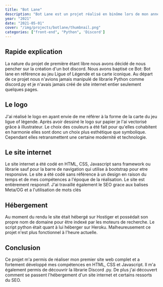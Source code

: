 ```yaml
---
title: "Bot Lane"
description: "Bot Lane est un projet réalisé en binôme lors de mon année de première au lycée. Ce projet consistait en la création d'un bot Discord, ainsi que d'un site web pour le présenter. Le bot que nous avons créé avait pour but d'automatiser certaines taches sur le serveur Discord auquel il était associé, telles que la modération des messages, il permettait également de jouer à de petits jeux ou créer des équipes aléatoires par exemple."
year: "2021"
date: "2021-05-01"
cover: "/img/projects/botlane/thumbnail.png"
categories: ["front-end", "Python", 'Discord']
---
```


## Rapide explication

La nature du projet de première étant libre nous avons décidé de nous pencher sur la création d'un bot discord. Nous avons baptisé ce Bot: Bot lane en référence au jeu Ligue of Légende et sa carte iconique. Au départ de ce projet nous n'avions jamais manipulé de librarie Python comme discord.py et je n'avais jamais créé de site internet entier seulement quelques pages.

## Le logo

J'ai réalisé le logo en ayant envie de me référer à la forme de la carte du jeu ligue of légende. Après avoir dessiné le logo sur papier je l'ai vectorisé grâce à illustrateur. Le choix des couleurs a été fait pour qu'elles cohabitent en harmonie elles sont donc un choix plus esthétique que symbolique. Cependant elles retransmettent une certaine modernité et technologie.

## Le site internet

Le site internet a été codé en HTML, CSS, Javascript sans framework ou librarie sauf pour la barre de navigation qui utilise à bootstrap pour etre responsive. Le site a été codé sans référence à un design en raison du temps et de mes compétences a l'époque de la réalisation. Le site est entièrement responsif. J'ai travaillé également le SEO grace aux balises Meta/OG et a l'utilisation de mots clés

## Hébergement

Au moment du rendu le site était hébergé sur Hostiger et possédait son propre nom de domaine pour être indexé par les moteurs de recherche. Le script python était quant à lui héberger sur Heroku. Malheureusement ce projet n'est plus fonctionnel à l'heure actuelle.

## Conclusion

Ce projet m'a permis de réaliser mon premier site web complet et a fortement développé mes compétences en HTML, CSS et Javascript. Il m'a également permis de découvrir la librarie Discord .py. De plus j'ai découvert comment se passent l'hébergement d'un site internet et certains ressorts du SEO.
